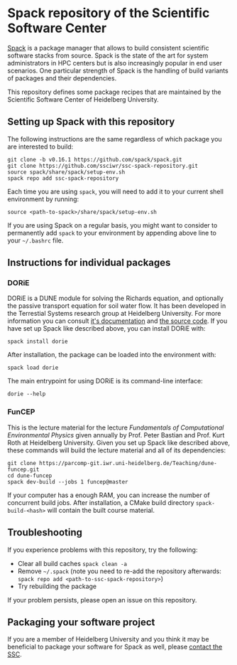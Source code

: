 # Spack repository of the Scientific Software Center

[Spack](https://github.com/spack/spack.git) is a package manager that
allows to build consistent scientific software stacks from source. Spack is the state of the
art for system administrators in HPC centers but is also increasingly popular
in end user scenarios. One particular strength of Spack is the handling of
build variants of packages and their dependencies.

This repository defines some package recipes that are maintained
by the Scientific Software Center of Heidelberg University.

## Setting up Spack with this repository

The following instructions are the same regardless of which package
you are interested to build:

```
git clone -b v0.16.1 https://github.com/spack/spack.git
git clone https://github.com/ssciwr/ssc-spack-repository.git
source spack/share/spack/setup-env.sh
spack repo add ssc-spack-repository
```

Each time you are using `spack`, you will need to add it to your
current shell environment by running:

```
source <path-to-spack>/share/spack/setup-env.sh
```

If you are using Spack on a regular basis, you might want to consider
to permanently add `spack` to your environment by appending above line
to your `~/.bashrc` file.

## Instructions for individual packages

### DORiE

DORiE is a DUNE module for solving the Richards equation, and optionally the passive transport equation for soil water flow.
It has been developed in the Terrestial Systems research group at Heidelberg University.
For more information you can consult [it's documentation](https://hermes.iup.uni-heidelberg.de/dorie_doc/master/html/) and [the source code](https://ts-gitlab.iup.uni-heidelberg.de/dorie/dorie).
If you have set up Spack like described above, you can install DORiE with:

```
spack install dorie
```

After installation, the package can be loaded into the environment with:

```
spack load dorie
```

The main entrypoint for using DORiE is its command-line interface:

```
dorie --help
```

### FunCEP

This is the lecture material for the lecture *Fundamentals of Computational Environmental Physics*
given annually by Prof. Peter Bastian and Prof. Kurt Roth at Heidelberg University. Given
you set up Spack like described above, these commands will build the lecture material and
all of its dependencies:

```
git clone https://parcomp-git.iwr.uni-heidelberg.de/Teaching/dune-funcep.git
cd dune-funcep
spack dev-build --jobs 1 funcep@master
```

If your computer has a enough RAM, you can increase the number of concurrent build jobs.
After installation, a CMake build directory `spack-build-<hash>` will contain the built
course material.

## Troubleshooting

If you experience problems with this repository, try the following:

* Clear all build caches `spack clean -a`
* Remove `~/.spack` (note you need to re-add the repository afterwards: `spack repo add <path-to-ssc-spack-repository>`)
* Try rebuilding the package

If your problem persists, please open an issue on this repository.

## Packaging your software project

If you are a member of Heidelberg University and you think it may be beneficial
to package your software for Spack as well, please [contact the SSC](mailto:ssc@iwr.uni-heidelberg.de).
